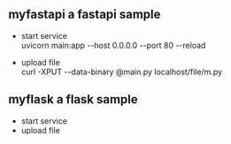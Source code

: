## myfastapi a fastapi sample
- start service  
uvicorn main:app --host 0.0.0.0 --port 80 --reload

- upload file  
curl -XPUT --data-binary @main.py localhost/file/m.py


## myflask a flask sample
- start service  
- upload file  
